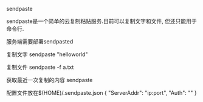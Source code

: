 sendpaste

sendpaste是一个简单的云复制粘贴服务.目前可以复制文字和文件, 但还只能用于命令行.

服务端需要部署sendpasted

复制文字
sendpaste "helloworld"

复制文件
sendpaste -f a.txt

获取最近一次复制的内容
sendpaste

配置文件放在$(HOME)/.sendpaste.json
	{
		"ServerAddr": "ip:port",
		"Auth": ""
	}
